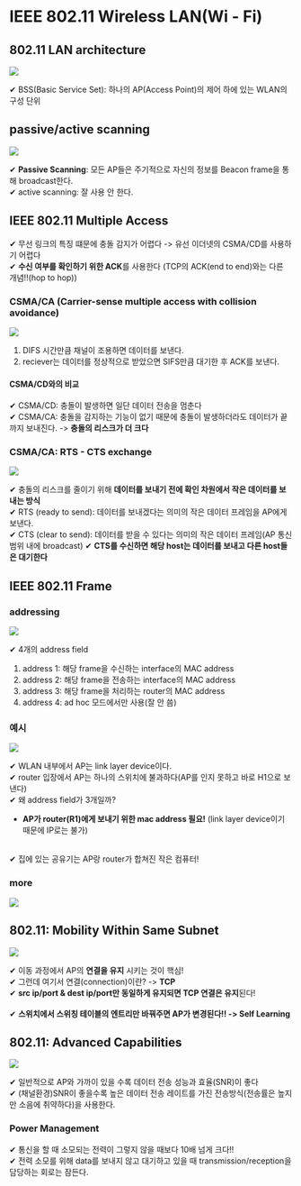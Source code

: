 # IEEE 802.11 Wireless LAN(Wi - Fi)

## 802.11 LAN architecture

![](assets/9_2.md/2022-11-13-22-12-26.png)

✔ BSS(Basic Service Set): 하나의 AP(Access Point)의 제어 하에 있는 WLAN의 구성 단위

## passive/active scanning

![](assets/9_2.md/2022-11-13-22-13-47.png)

✔ **Passive Scanning**: 모든 AP들은 주기적으로 자신의 정보를 Beacon frame을 통해 broadcast한다.  
✔ active scanning: 잘 사용 안 한다.

## IEEE 802.11 Multiple Access

✔ 무선 링크의 특징 떄문에 충돌 감지가 어렵다 -> 유선 이더넷의 CSMA/CD를 사용하기 어렵다  
✔ **수신 여부를 확인하기 위한 ACK**를 사용한다 (TCP의 ACK(end to end)와는 다른 개념!!(hop to hop))

### CSMA/CA (Carrier-sense multiple access with collision avoidance)

![](assets/9_2.md/2022-11-13-22-24-57.png)

1. DIFS 시간만큼 채널이 조용하면 데이터를 보낸다.
2. reciever는 데이터를 정상적으로 받았으면 SIFS만큼 대기한 후 ACK를 보낸다.

#### CSMA/CD와의 비교

✔ CSMA/CD: 충돌이 발생하면 일단 데이터 전송을 멈춘다  
✔ CSMA/CA: 충돌을 감지하는 기능이 없기 때문에 충돌이 발생하더라도 데이터가 끝까지 보내진다. -> **충돌의 리스크가 더 크다**

### CSMA/CA: RTS - CTS exchange

![](assets/9_2.md/2022-11-13-22-30-59.png)

✔ 충돌의 리스크를 줄이기 위해 **데이터를 보내기 전에 확인 차원에서 작은 데이터를 보내는 방식**  
✔ RTS (ready to send): 데이터를 보내겠다는 의미의 작은 데이터 프레임을 AP에게 보낸다.  
✔ CTS (clear to send): 데이터를 받을 수 있다는 의미의 작은 데이터 프레임(AP 통신 범위 내에 broadcast)
✔ **CTS를 수신하면 해당 host는 데이터를 보내고 다른 host들은 대기한다**

## IEEE 802.11 Frame

### addressing

![](assets/9_2.md/2022-11-13-22-45-23.png)

✔ 4개의 address field

1. address 1: 해당 frame을 수신하는 interface의 MAC address
2. address 2: 해당 frame을 전송하는 interface의 MAC address
3. address 3: 해당 frame을 처리하는 router의 MAC address
4. address 4: ad hoc 모드에서만 사용(잘 안 씀)

### 예시

![](assets/9_2.md/2022-11-13-22-48-11.png)

✔ WLAN 내부에서 AP는 link layer device이다.  
✔ router 입장에서 AP는 하나의 스위치에 불과하다(AP를 인지 못하고 바로 H1으로 보낸다)  
✔ 왜 address field가 3개일까?

- **AP가 router(R1)에게 보내기 위한 mac address 필요!** (link layer device이기 때문에 IP로는 불가)

<br>
✔ 집에 있는 공유기는 AP랑 router가 합쳐진 작은 컴퓨터!

### more

![](assets/9_2.md/2022-11-13-23-56-58.png)

## 802.11: Mobility Within Same Subnet

![](assets/9_2.md/2022-11-13-23-58-19.png)

✔ 이동 과정에서 AP의 **연결을 유지** 시키는 것이 핵심!  
✔ 그런데 여기서 연결(connection)이란? -> **TCP**  
✔ **src ip/port & dest ip/port만 동일하게 유지되면 TCP 연결은 유지**된다!  
<br>
✔ **스위치에서 스위칭 테이블의 엔트리만 바꿔주면 AP가 변경된다!! -> Self Learning**

## 802.11: Advanced Capabilities

![](assets/9_2.md/2022-11-14-10-30-31.png)

✔ 일반적으로 AP와 가까이 있을 수록 데이터 전송 성능과 효율(SNR)이 좋다  
✔ (채널환경)SNR이 좋을수록 높은 데이터 전송 레이트를 가진 전송방식(전송률은 높지만 소음에 취약하다)을 사용한다.

### Power Management

✔ 통신을 할 때 소모되는 전력이 그렇지 않을 때보다 10배 넘게 크다!!  
✔ 전력 소모를 위해 data를 보내지 않고 대기하고 있을 때 transmission/reception을 담당하는 회로는 잠든다.  